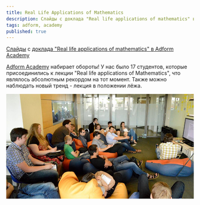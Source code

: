 ```yaml
---
title: Real Life Applications of Mathematics
description: Слайды с доклада "Real life applications of mathematics" в Adform Academy
tags: adform, academy
published: true
---
```


[Слайды](/real-life-applications-of-mathematics/) с [доклада "Real life applications of mathematics" в Adform Аcademy](http://academy.adform.com/lectures-and-seminars/real-life-applications-of-mathematics/)

[Adform Academy](http://academy.adform.com/) набирает обороты! У нас было 17 студентов, которые присоединились к лекции "Real life applications of Mathematics", что являлось абсолютным 
рекордом на тот момент. Также можно наблюдать новый тренд - лекция в положении лёжа. <i class="fa fa-smile-o" />

![Фотография с лекции "Real life applications of Mathematics"](/images/2013-07-09-real-life-applications-of-mathematics.jpg)